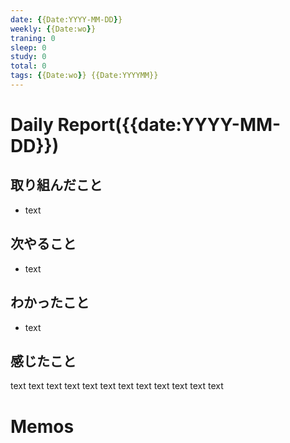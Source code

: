 ```yaml
---
date: {{Date:YYYY-MM-DD}}
weekly: {{Date:wo}}
traning: 0
sleep: 0
study: 0
total: 0
tags: {{Date:wo}} {{Date:YYYYMM}} 
---
```

# Daily Report({{date:YYYY-MM-DD}})
## 取り組んだこと
- text
## 次やること
- text
## わかったこと
- text
## 感じたこと
text text text text text text text text text text text text
# Memos
